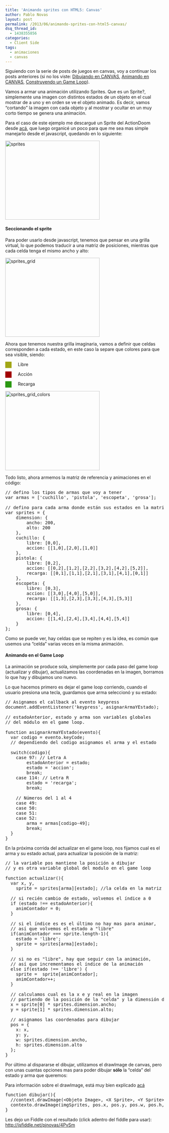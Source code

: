 ```yaml
---
title: 'Animando sprites con HTML5: Canvas'
author: Pablo Novas
layout: post
permalink: /2013/06/animando-sprites-con-html5-canvas/
dsq_thread_id:
  - 1438355856
categories:
  - Client Side
tags:
  - animaciones
  - canvas
---
```

Siguiendo con la serie de posts de juegos en canvas, voy a continuar los posts anteriores (si no los viste: [Dibujando en CANVAS][1], [Animando en CANVAS][2], [Construyendo un Game Loop][3]).

Vamos a armar una animación utilizando Sprites. Que es un Sprite?, simplemente una imagen con distintos estados de un objeto en el cual mostrar de a uno y en orden se ve el objeto animado. Es decir, vamos &#8220;cortando&#8221; la imagen con cada objeto y al mostrar y ocultar en un muy corto tiempo se genera una animación.

Para el caso de este ejemplo me descargué un Sprite del ActionDoom desde [acá][4], que luego organicé un poco para que me sea mas simple manejarlo desde el javascript, quedando en lo siguiente:

[<img src="http://fernetjs.com/wp-content/uploads/2013/06/sprites-300x250.png" alt="sprites" width="300" height="250" class="size-medium wp-image-3688" />][5]

#### Seccionando el sprite

Para poder usarlo desde javascript, tenemos que pensar en una grilla virtual, lo que podemos traducir a una matriz de posiciones, mientras que cada celda tenga el mismo ancho y alto:

[<img src="http://fernetjs.com/wp-content/uploads/2013/06/sprites_grid1-300x250.png" alt="sprites_grid" width="300" height="250" class="size-medium wp-image-3700" />][6]

Ahora que tenemos nuestra grilla imaginaria, vamos a definir que celdas corresponden a cada estado, en este caso la separe que colores para que sea visible, siendo:

<div style="width:20px; height:20px; background:#a1a615; float: left; margin: 0 20px 0 0">
</div>

Libre

<div style="width:20px; height:20px; background:#a10000; float: left; margin: 0 20px 0 0">
</div>

Acción

<div style="width:20px; height:20px; background:#2a9811; float: left; margin: 0 20px 0 0">
</div>

Recarga

[<img src="http://fernetjs.com/wp-content/uploads/2013/06/sprites_grid_colors1-300x251.png" alt="sprites_grid_colors" width="300" height="251" class="size-medium wp-image-3709" />][7]

Todo listo, ahora armemos la matriz de referencia y animaciones en el código:

<pre class="brush: jscript; title: ; notranslate" title="">// defino los tipos de armas que voy a tener
var armas = ['cuchillo', 'pistola', 'escopeta', 'grosa'];

// defino para cada arma donde están sus estados en la matriz
var sprites = {
    dimension: {
        ancho: 200,
        alto: 200
    },
    cuchillo: {
        libre: [0,0],
        accion: [[1,0],[2,0],[1,0]]
    },
    pistola: {
        libre: [0,2],
        accion: [[0,2],[1,2],[2,2],[3,2],[4,2],[5,2]],
        recarga: [[0,1],[1,1],[2,1],[3,1],[4,1],[0,1]]
    },
    escopeta: {
        libre: [0,3],
        accion: [[3,0],[4,0],[5,0]],
        recarga: [[1,3],[2,3],[3,3],[4,3],[5,3]]
    },
    grosa: {
        libre: [0,4],
        accion: [[1,4],[2,4],[3,4],[4,4],[5,4]]
    }
};
</pre>

Como se puede ver, hay celdas que se repiten y es la idea, es común que usemos una &#8220;celda&#8221; varias veces en la misma animación.

#### Animando en el Game Loop

La animación se produce sola, simplemente por cada paso del game loop (actualizar y dibujar), actualizamos las coordenadas en la imagen, borramos lo que hay y dibujamos uno nuevo.

Lo que hacemos primero es dejar el game loop corriendo, cuando el usuario presiona una tecla, guardamos que arma seleccionó y su estado:

<pre class="brush: jscript; title: ; notranslate" title="">// Asignamos el callback al evento keypress
document.addEventListener('keypress', asignarArmaYEstado);

// estadoAnterior, estado y arma son variables globales 
// del módulo en el game loop.

function asignarArmaYEstado(evento){
  var codigo = evento.keyCode;
  // dependiendo del codigo asignamos el arma y el estado

  switch(codigo){
    case 97: // Letra A
        estadoAnterior = estado;
        estado = 'accion';
        break;
    case 114: // Letra R
        estado = 'recarga';
        break;

    // Números del 1 al 4
    case 49:
    case 50:
    case 51:
    case 52:
        arma = armas[codigo-49]; 
        break;
  }
}
</pre>

En la próxima corrida del actualizar en el game loop, nos fijamos cual es el arma y su estado actual, para actualizar la posición de la matriz:

<pre class="brush: jscript; title: ; notranslate" title="">// la variable pos mantiene la posición a dibujar
// y es otra variable global del modulo en el game loop

function actualizar(){
  var x, y,
    sprite = sprites[arma][estado]; //la celda en la matriz

  // si recién cambio de estado, volvemos el índice a 0
  if (estado !== estadoAnterior){
    animContador = 0;
  }
  
  // si el índice es es el último no hay mas para animar,
  // así que volvemos el estado a "libre"
  if(animContador === sprite.length-1){
    estado = 'libre';
    sprite = sprites[arma][estado];
  }

  // si no es "libre", hay que seguir con la animación,
  // así que incrementamos el índice de la animación
  else if(estado !== 'libre') {
    sprite =  sprite[animContador];
    animContador++;
  }
  
  // calculamos cual es la x e y real en la imagen
  // partiendo de la posición de la "celda" y la dimensión de cada sprite
  x = sprite[0] * sprites.dimension.ancho;
  y = sprite[1] * sprites.dimension.alto;
  
  // asignamos las coordenadas para dibujar
  pos = {
    x: x,
    y: y,
    w: sprites.dimension.ancho,
    h: sprites.dimension.alto
  };   
}
</pre>

Por último al dispararse el dibujar, utilizamos el drawImage de canvas, pero con unas cuantas opciones mas para poder dibujar **sólo** la &#8220;celda&#8221; del estado y arma que queremos:

Para información sobre el drawImage, está muy bien explicado [acá][8]

<pre class="brush: jscript; title: ; notranslate" title="">function dibujar(){
  //context.drawImage(&lt;Objeto Image&gt;, &lt;X Sprite&gt;, &lt;Y Sprite&gt;, &lt;Ancho Sprite&gt;, &lt;Alto Sprite&gt;, &lt;X en Canvas&gt;, &lt;Y en Canvas&gt;, &lt;Ancho en Canvas&gt;, &lt;Alto en Canvas&gt;);
  contexto.drawImage(imgSprites, pos.x, pos.y, pos.w, pos.h, 0, 0, pos.w, pos.h);
}
</pre>

Les dejo un Fiddle con el resultado (click adentro del fiddle para usar): <http://jsfiddle.net/pjnovas/4PvSm>

 [1]: http://fernetjs.com/2011/11/dibujando-en-canvas-html5/ "Dibujando en CANVAS – HTML5"
 [2]: http://fernetjs.com/2011/12/animando-en-canvas-html5/ "Animando en CANVAS – HTML5"
 [3]: http://fernetjs.com/2012/09/construyendo-un-game-loop/ "Construyendo un Game Loop"
 [4]: http://spriters-resource.com/pc_computer/actiondoom/sheet/30570
 [5]: http://fernetjs.com/wp-content/uploads/2013/06/sprites.png
 [6]: http://fernetjs.com/wp-content/uploads/2013/06/sprites_grid1.png
 [7]: http://fernetjs.com/wp-content/uploads/2013/06/sprites_grid_colors1.png
 [8]: http://www.html5canvastutorials.com/tutorials/html5-canvas-image-crop/